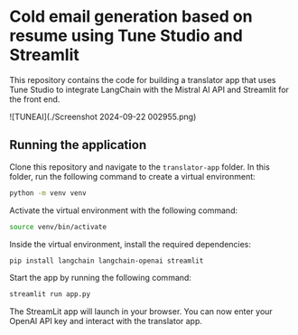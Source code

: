 # Cold email generation based on resume using Tune Studio and Streamlit

This repository contains the code for building a translator app that uses Tune Studio to integrate LangChain with the Mistral AI API and Streamlit for the front end. 

![TUNEAI](./Screenshot 2024-09-22 002955.png)

## Running the application

Clone this repository and navigate to the `translator-app` folder. In this folder, run the following command to create a virtual environment: 

```sh
python -m venv venv
```

Activate the virtual environment with the following command: 

```sh
source venv/bin/activate
```

Inside the virtual environment, install the required dependencies: 

```sh
pip install langchain langchain-openai streamlit
```

Start the app by running the following command: 

```sh
streamlit run app.py
```

The StreamLit app will launch in your browser. You can now enter your OpenAI API key and interact with the translator app. 
